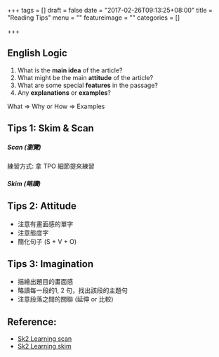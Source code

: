 +++
tags = []
draft = false
date = "2017-02-26T09:13:25+08:00"
title = "Reading Tips"
menu = ""
featureimage = ""
categories = []

+++

<!--more-->

## English Logic

1. What is the **main idea** of the article?
2. What might be the main **attitude** of the article?
3. What are some special **features** in the passage?
4. Any **explanations** or **examples**?


What => Why or How => Examples


## Tips 1: Skim & Scan

##### Scan (瀏覽)

練習方式: 拿 TPO 細節提來練習

##### Skim (略讀)

## Tips 2: Attitude

* 注意有畫面感的單字
* 注意態度字
* 簡化句子 (S + V + O)

## Tips 3: Imagination

* 描繪出題目的畫面感
* 略讀每一段的1, 2 句，找出該段的主題句
* 注意段落之間的關聯 (延伸 or 比較)

## Reference:

* [Sk2 Learning scan](http://sk2toefl.blogspot.tw/2013/04/part-1.html)
* [Sk2 Learning skim](http://sk2toefl.blogspot.tw/2013/07/part-2skim.html)
